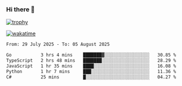 ### Hi there 👋

[![trophy](https://github-profile-trophy.vercel.app/?username=cxnky&theme=dracula)](https://github.com/ryo-ma/github-profile-trophy)

[![wakatime](https://wakatime.com/badge/user/1c39c599-5497-41b9-a5be-2c4676e7fd23.svg)](https://wakatime.com/@1c39c599-5497-41b9-a5be-2c4676e7fd23)
<!--START_SECTION:waka-->

```txt
From: 29 July 2025 - To: 05 August 2025

Go           3 hrs 4 mins    ███████▓░░░░░░░░░░░░░░░░░   30.85 %
TypeScript   2 hrs 48 mins   ███████░░░░░░░░░░░░░░░░░░   28.29 %
JavaScript   1 hr 35 mins    ████░░░░░░░░░░░░░░░░░░░░░   16.08 %
Python       1 hr 7 mins     ███░░░░░░░░░░░░░░░░░░░░░░   11.36 %
C#           25 mins         █░░░░░░░░░░░░░░░░░░░░░░░░   04.27 %
```

<!--END_SECTION:waka-->
